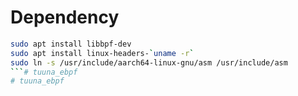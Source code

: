 # Dependency
```bash
sudo apt install libbpf-dev
sudo apt install linux-headers-`uname -r`
sudo ln -s /usr/include/aarch64-linux-gnu/asm /usr/include/asm
```# tuuna_ebpf
# tuuna_ebpf
